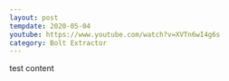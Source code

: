 ```yaml
---
layout: post
tempdate: 2020-05-04
youtube: https://www.youtube.com/watch?v=XVTn6wI4g6s
category: Bolt Extractor
---
```

test content